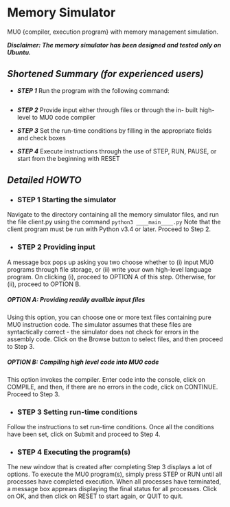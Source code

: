 # Memory Simulator
MU0 {compiler, execution program} with memory management simulation.

***_Disclaimer: The memory simulator has been designed and tested only on Ubuntu._***
## _Shortened Summary (for experienced users)_ 
* _**STEP 1**_ Run the program with the following command:
```python3 __main__.py 
```
* _**STEP 2**_ Provide input either through files or through the in- built high-level to MU0 code compiler

* _**STEP 3**_ Set the run-time conditions by filling in the appropriate fields and check boxes

* _**STEP 4**_ Execute instructions through the use of STEP, RUN, PAUSE, or start from the beginning with RESET

## _Detailed HOWTO_
* ### STEP 1 Starting the simulator
Navigate to the directory containing all the memory simulator files, and run the file client.py using the command
```python3 ____main____.py```
Note that the client program must be run with Python v3.4 or later. Proceed to Step 2.

* ### STEP 2 Providing input
A message box pops up asking you two choose whether to (i) input MU0 programs through file storage, or (ii) write your own high-level language program. On clicking (i), proceed to OPTION A of this step. Otherwise, for (ii), proceed to OPTION B.
##### OPTION A: Providing readily availble input files 
Using this option, you can choose one or more text files containing pure MU0 instruction code. The simulator assumes that these files are syntactically correct - the simulator does not check for errors in the assembly code.
Click on the Browse button to select files, and then proceed to Step 3.
##### OPTION B: Compiling high level code into MU0 code
This option invokes the compiler.
Enter code into the console, click on COMPILE, and then, if there are no errors in the code, click on CONTINUE. Proceed to Step 3.

* ### STEP 3 Setting run-time conditions
Follow the instructions to set run-time conditions. Once all the conditions have been set, click on Submit and proceed to Step 4.

* ### STEP 4 Executing the program(s)
The new window that is created after completing Step 3 displays a lot of options.
To execute the MU0 program(s), simply press STEP or RUN until all processes have completed execution.
When all processes have terminated, a message box apprears displaying the final status for all processes. Click on OK, and then click on RESET to start again, or QUIT to quit.





